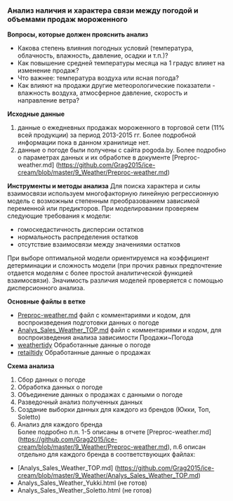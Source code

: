 ### Анализ наличия и характера связи между погодой и объемами продаж мороженного  

**Вопросы, которые должен прояснить анализ**
* Какова степень влияния погодных условий (температура, облачность, влажность, давление, осадки и т.п.)? 
* Как повышение средней температуры месяца на 1 градус влияет на изменение продаж? 
* Что важнее: температура  воздуха или ясная погода?
* Как влияют на продажи другие метеорологические показатели - влажность воздуха, атмосферное давление, скорость и направление ветра?

**Исходные данные**  
1. данные о ежедневных продажах мороженного в торговой сети (11% всей продукции) за период 2013-2015 гг. Более подробной информации пока в данном хранилище нет.  
2. данные о погоде были получены с сайта pogoda.by. Более подробно о параметрах данных и их обработке в документе [Preproc-weather.md] (https://github.com/Grag2015/ice-cream/blob/master/9_Weather/Preproc-weather.md)

**Инструменты и методы анализа**
Для поиска характера и силы взаимосвязи используем многофакторную линейную регрессионную модель с возможным  степенным преобразованием зависимой переменной или предикторов.
При моделировании проверяем следующие требования к модели:
* гомоскедастичность дисперсии остатков
* нормальность распределения остатков
* отсутствие  взаимосвязи между значениями остатков  

При выборе оптимальной модели ориентируемся на коэффициент детерминации и сложность модели (при прочих равных предпочтение отдается моделям с более простой аналитической функцией взаимосвязи). Значимость различия моделей проверяется с помощью дисперсионного анализа.


**Основные файлы в ветке**
* [Preproc-weather.md](https://github.com/Grag2015/ice-cream/blob/master/9_Weather/Preproc-weather.md)
файл с комментариями и кодом, для воспроизведения подготовки данных о погоде
* [Analys_Sales_Weather_TOP.md](https://github.com/Grag2015/ice-cream/blob/master/9_Weather/Analys_Sales_Weather_TOP.md)
файл с комментариями и кодом, для воспроизведения анализа зависимости Продажи~Погода
* [weathertidy](https://github.com/Grag2015/ice-cream/blob/master/9_Weather/weathertidy)
Обработанные данные о погоде
* [retailtidy](https://github.com/Grag2015/ice-cream/blob/master/9_Weather/retailtidy)
Обработанные данные о продажах

**Схема анализа**  
1. Сбор данных о погоде  
2. Обработка данных о погоде  
3. Объединение данных о продажах с данными о погоде  
4. Разведочный анализ полученных данных  
5. Создание выборки данных для каждого из брендов (Юкки, Топ, Soletto)  
6. Анализ для каждого бренда  
Более подробно п.п. 1-5 описаны в отчете [Preproc-weather.md] (https://github.com/Grag2015/ice-cream/blob/master/9_Weather/Preproc-weather.md), п.6 описан отдельно для каждого бренда в соответствующих файлах: 
* [Analys_Sales_Weather_TOP.md] (https://github.com/Grag2015/ice-cream/blob/master/9_Weather/Analys_Sales_Weather_TOP.md)
* Analys_Sales_Weather_Yukki.html (не готов)
* Analys_Sales_Weather_Soletto.html (не готов)
